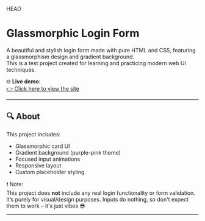 HEAD
# Glassmorphic Login Form 

A beautiful and stylish login form made with pure HTML and CSS, featuring a glassmorphism design and gradient background.  
This is a test project created for learning and practicing modern web UI techniques.


🌐 **Live demo**:  
[👉 Click here to view the site]()  

---

## 🔍 About

This project includes:
- Glassmorphic card UI
- Gradient background (purple-pink theme)
- Focused input animations
- Responsive layout
- Custom placeholder styling

❗ Note:  
This project does **not** include any real login functionality or form validation.  
It’s purely for visual/design purposes. Inputs do nothing, so don't expect them to work – it's just vibes 😎

---

## 

